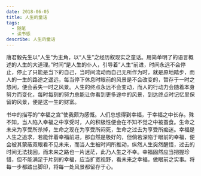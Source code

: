 ```yaml
---
date: 2018-06-05
title: 人生的童话
tags:
  - 随笔
  - 读书感
describe: 人生的童话
---
```


​ 唐君毅先生以“人生”为主角，以“人生”之经历叙现实之童话。用简单明了的语言概述的人生的大道理。”时间“是人生的仆人，引导着”人生“前进，时间永远不会停止，停止了只能是当下的自己，当时间流动而自己无所作为时，就是原地踏步，而人的一生的路途之遥远，每当停下休息时眼前的风景是不会改变的，暂存于一时之悠闲，便会丢失一时之风景。人生的终点永远不会变动，而人的行动力会随着本身努力而变化，每时每刻的努力总能让你看到更多途中的风景，到达终点时记忆里保留的风景，便是这一生的财富。

​ 书中的描写的“幸福之宫”使我颇为感慨。人们总想得到幸福，于幸福之中长存。殊不知，当人陷入幸福之中享受时，人的积极性便会在不知不觉之中被蚕食。生命之未来为享受所杀掉，生命之现在为享受所闷死，生命之过去为享受所痴迷。幸福是人生之追求，若能伴着幸福前进，那自然是极好的，但倘若深陷于眼前的幸福，便会被其蒙蔽双眼看不见未来，而当人生被时间所推动，纵然人生突然醒悟，过去的时间无法找回，而未来之路也一片迷茫，此乃人生之不幸。幸福固然应当把握珍惜，但不能满足于片刻的幸福，应当扩宽视野，看未来之幸福，做眼前之实事。将每一步都踏出脚印，将每一处风景都留存于心。
<Comment/>
